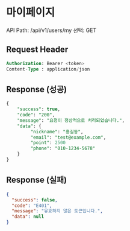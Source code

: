 # 마이페이지

API Path: /api/v1/users/my
선택: GET

## **Request Header**

```sql
Authorization: Bearer <token>
Content-Type : application/json
```

## Response (성공)

```sql
{
	"success": true,
	"code": "200",
	"message": "요청이 정상적으로 처리되었습니다.",
	"data": {
		 "nickname": "홍길동",
		 "email": "test@example.com",
		 "point": 2500
		 "phone": "010-1234-5678"
	}
}
```

## Response (실패)

```json
{
  "success": false,
  "code": "E401",
  "message": "유효하지 않은 토큰입니다.",
  "data": null
}
```